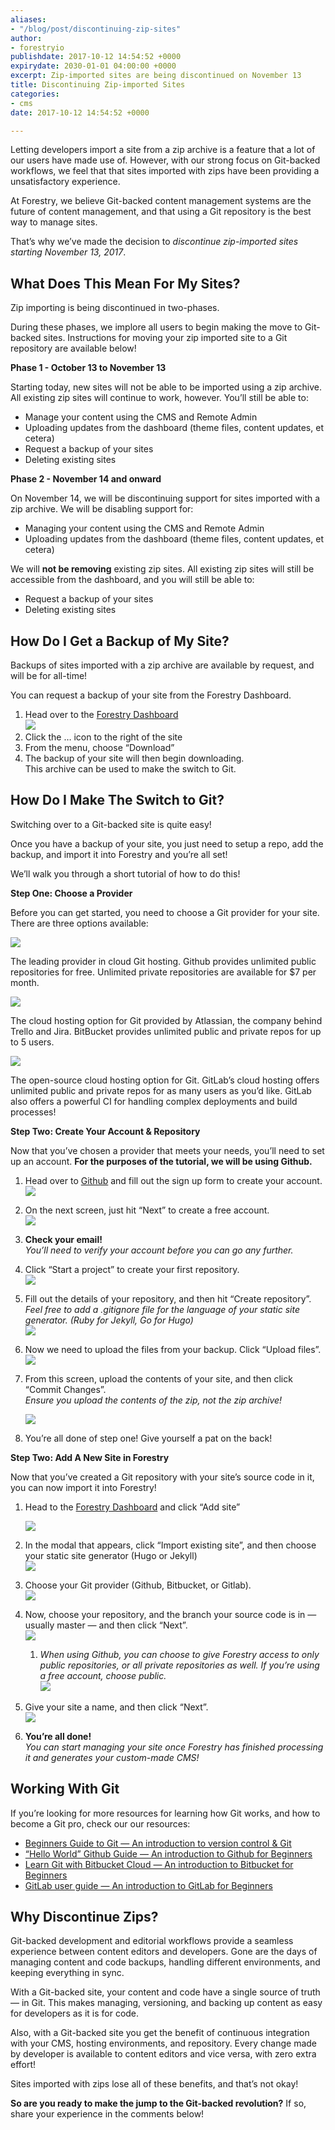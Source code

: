 ```yaml
---
aliases:
- "/blog/post/discontinuing-zip-sites"
author:
- forestryio
publishdate: 2017-10-12 14:54:52 +0000
expirydate: 2030-01-01 04:00:00 +0000
excerpt: Zip-imported sites are being discontinued on November 13
title: Discontinuing Zip-imported Sites
categories:
- cms
date: 2017-10-12 14:54:52 +0000

---
```

Letting developers import a site from a zip archive is a feature that a lot of our users have made use of. However, with our strong focus on Git-backed workflows, we feel that that sites imported with zips have been providing a unsatisfactory experience.

At Forestry, we believe Git-backed content management systems are the future of content management, and that using a Git repository is the best way to manage sites.

That’s why we’ve made the decision to _discontinue zip-imported sites starting November 13, 2017_. 

## What Does This Mean For My Sites?

Zip importing is being discontinued in two-phases.

During these phases, we implore all users to begin making the move to Git-backed sites. Instructions for moving your zip imported site to a Git repository are available below!

**Phase 1 - October 13 to November 13**

Starting today, new sites will not be able to be imported using a zip archive. All existing zip sites will continue to work, however. You’ll still be able to:

* Manage your content using the CMS and Remote Admin
* Uploading updates from the dashboard (theme files, content updates, et cetera)
* Request a backup of your sites
* Deleting existing sites

**Phase 2 - November 14 and onward**

On November 14, we will be discontinuing support for sites imported with a zip archive. We will be disabling support for:

* Managing your content using the CMS and Remote Admin
* Uploading updates from the dashboard (theme files, content updates, et cetera)

We will **not be removing** existing zip sites. All existing zip sites will still be accessible from the dashboard, and you will still be able to:

* Request a backup of your sites
* Deleting existing sites

## How Do I Get a Backup of My Site?

Backups of sites imported with a zip archive are available by request, and will be for all-time!

You can request a backup of your site from the Forestry Dashboard.

1. Head over to the [Forestry Dashboard](https://app.forestry.io/dashboard)  
   ![](/uploads/2017/12/s_8C4CED3D75504D28509A2D9F1536E2FD4FD296FEF40B8A1D45994577317FAA20_1507829464198_Screen+Shot+2017-10-12+at+1.12.42+PM.png)
2. Click the … icon to the right of the site
3. From the menu, choose “Download”
4. The backup of your site will then begin downloading.  
   This archive can be used to make the switch to Git.

## How Do I Make The Switch to Git?

Switching over to a Git-backed site is quite easy!

Once you have a backup of your site, you just need to setup a repo, add the backup, and import it into Forestry and you’re all set!

We’ll walk you through a short tutorial of how to do this!

**Step One: Choose a Provider**

Before you can get started, you need to choose a Git provider for your site. There are three options available:

![](https://d2mxuefqeaa7sj.cloudfront.net/s_8C4CED3D75504D28509A2D9F1536E2FD4FD296FEF40B8A1D45994577317FAA20_1507829685832_image.png)

The leading provider in cloud Git hosting. Github provides unlimited public repositories for free. Unlimited private repositories are available for $7 per month.

![](https://d2mxuefqeaa7sj.cloudfront.net/s_8C4CED3D75504D28509A2D9F1536E2FD4FD296FEF40B8A1D45994577317FAA20_1507829646642_image.png)

The cloud hosting option for Git provided by Atlassian, the company behind Trello and Jira. BitBucket provides unlimited public and private repos for up to 5 users.

![](https://d2mxuefqeaa7sj.cloudfront.net/s_8C4CED3D75504D28509A2D9F1536E2FD4FD296FEF40B8A1D45994577317FAA20_1507829707471_image.png)

The open-source cloud hosting option for Git. GitLab’s cloud hosting offers unlimited public and private repos for as many users as you’d like. GitLab also offers a powerful CI for handling complex deployments and build processes!

**Step Two: Create Your Account & Repository**

Now that you’ve chosen a provider that meets your needs, you’ll need to set up an account. **For the purposes of the tutorial, we will be using Github.**

1. Head over to [Github](https://github.com/) and fill out the sign up form to create your account.  
   ![](https://d2mxuefqeaa7sj.cloudfront.net/s_8C4CED3D75504D28509A2D9F1536E2FD4FD296FEF40B8A1D45994577317FAA20_1507829758160_Screen+Shot+2017-10-12+at+2.35.33+PM.png)
2. On the next screen, just hit “Next” to create a free account.  
   ![](https://d2mxuefqeaa7sj.cloudfront.net/s_8C4CED3D75504D28509A2D9F1536E2FD4FD296FEF40B8A1D45994577317FAA20_1507823395567_Screen+Shot+2017-10-12+at+12.22.46+PM.png)
3. **Check your email!**  
   _You’ll need to verify your account before you can go any further._
4. Click “Start a project” to create your first repository.  
   ![](https://d2mxuefqeaa7sj.cloudfront.net/s_8C4CED3D75504D28509A2D9F1536E2FD4FD296FEF40B8A1D45994577317FAA20_1507823335501_Screen+Shot+2017-10-12+at+12.22.58+PM.png)
5. Fill out the details of your repository, and then hit “Create repository”.  
   _Feel free to add a .gitignore file for the language of your static site generator. (Ruby for Jekyll, Go for Hugo)  
   ![](https://d2mxuefqeaa7sj.cloudfront.net/s_8C4CED3D75504D28509A2D9F1536E2FD4FD296FEF40B8A1D45994577317FAA20_1507823591631_Screen+Shot+2017-10-12+at+12.52.49+PM.png)_
6. Now we need to upload the files from your backup. Click “Upload files”.  
   ![](https://d2mxuefqeaa7sj.cloudfront.net/s_8C4CED3D75504D28509A2D9F1536E2FD4FD296FEF40B8A1D45994577317FAA20_1507823696297_Screen+Shot+2017-10-12+at+12.54.17+PM.png)
7. From this screen, upload the contents of your site, and then click “Commit Changes”.  
   _Ensure you upload the contents of the zip, not the zip archive!_  
     
   ![](https://d2mxuefqeaa7sj.cloudfront.net/s_8C4CED3D75504D28509A2D9F1536E2FD4FD296FEF40B8A1D45994577317FAA20_1507824539332_Screen+Shot+2017-10-12+at+1.05.11+PM+2.png)
8. You’re all done of step one! Give yourself a pat on the back!

**Step Two: Add A New Site in Forestry**

Now that you’ve created a Git repository with your site’s source code in it, you can now import it into Forestry!

1. Head to the [Forestry Dashboard](https://app.forestry.io/dashboard) and click “Add site”

   ![](https://d2mxuefqeaa7sj.cloudfront.net/s_8C4CED3D75504D28509A2D9F1536E2FD4FD296FEF40B8A1D45994577317FAA20_1507914515735_image.png)
2. In the modal that appears, click “Import existing site”, and then choose your static site generator (Hugo or Jekyll)  
   ![](https://d2mxuefqeaa7sj.cloudfront.net/s_8C4CED3D75504D28509A2D9F1536E2FD4FD296FEF40B8A1D45994577317FAA20_1507830631737_image.png)
3. Choose your Git provider (Github, Bitbucket, or Gitlab).  
   ![](https://d2mxuefqeaa7sj.cloudfront.net/s_8C4CED3D75504D28509A2D9F1536E2FD4FD296FEF40B8A1D45994577317FAA20_1507830664231_image.png)
4. Now, choose your repository, and the branch your source code is in — usually master — and then click “Next”.  
   ![](https://d2mxuefqeaa7sj.cloudfront.net/s_8C4CED3D75504D28509A2D9F1536E2FD4FD296FEF40B8A1D45994577317FAA20_1507830726972_image.png)
   1. _When using Github, you can choose to give Forestry access to only public repositories, or all private repositories as well. If you’re using a free account, choose public._  
      ![](https://d2mxuefqeaa7sj.cloudfront.net/s_8C4CED3D75504D28509A2D9F1536E2FD4FD296FEF40B8A1D45994577317FAA20_1507830703451_image.png)
5. Give your site a name, and then click “Next”.  
   ![](https://d2mxuefqeaa7sj.cloudfront.net/s_8C4CED3D75504D28509A2D9F1536E2FD4FD296FEF40B8A1D45994577317FAA20_1507830742769_image.png)
6. **You’re all done!**  
   _You can start managing your site once Forestry has finished processing it and generates your custom-made CMS!_

## Working With Git

If you’re looking for more resources for learning how Git works, and how to become a Git pro, check our our resources:

* [Beginners Guide to Git — An introduction to version control & Git](https://www.atlassian.com/git/tutorials/what-is-version-control)
* [“Hello World” Github Guide — An introduction to Github for Beginners](https://guides.github.com/activities/hello-world/)
* [Learn Git with Bitbucket Cloud — An introduction to Bitbucket for Beginners](https://www.atlassian.com/git/tutorials/learn-git-with-bitbucket-cloud)
* [GitLab user guide — An introduction to GitLab for Beginners](https://docs.gitlab.com/ee/user/index.html)

## Why Discontinue Zips?

Git-backed development and editorial workflows provide a seamless experience between content editors and developers. Gone are the days of managing content and code backups, handling different environments, and keeping everything in sync.

With a Git-backed site, your content and code have a single source of truth — in Git. This makes managing, versioning, and backing up content as easy for developers as it is for code.

Also, with a Git-backed site you get the benefit of continuous integration with your CMS, hosting environments, and repository. Every change made by developer is available to content editors and vice versa, with zero extra effort!

Sites imported with zips lose all of these benefits, and that’s not okay!

**So are you ready to make the jump to the Git-backed revolution?** If so, share your experience in the comments below!